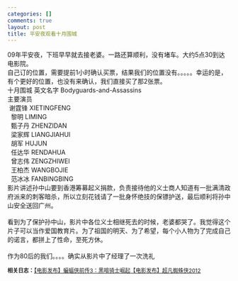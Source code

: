 ```yaml
--- 
categories: []
comments: true
layout: post
title: 平安夜观看十月围城
---
```

09年平安夜，下班早早就去接老婆。一路还算顺利，没有堵车。大约5点30到达电影院。<br>自己订的位置，需要提前1小时确认买票，结果我们的位置没有。。。。。幸运的是，有个更好的位置，也没有来确认，我们直接买了那2张票。<br>十月围城 英文名字 Bodyguards-and-Assassins <br>主要演员<br> 谢霆锋 XIETINGFENG<br>  黎明 LIMING<br>  甄子丹 ZHENZIDAN<br>  梁家辉 LIANGJIAHUI <br>  胡军 HUJUN<br>  任达华 RENDAHUA<br>  曾志伟 ZENGZHIWEI<br>  王柏杰 WANGBOJIE<br>  范冰冰 FANBINGBING<br>影片讲述孙中山要到香港筹募起义捐款，负责接待他的义士商人知道有一批满清政府派来的刺客暗杀，所以立刻花钱请了一批身怀绝技的保镖护送，最后顺利将孙中山安全送回广州。<br><br>看到为了保护孙中山，影片中各位义士相继死去的时候，老婆都哭了。我觉得这个片子可以当作爱国教育片。为了祖国的明天、为了希望，每个小人物为了完成自己的诺言，都拼上了性命，至死方休。<br><br>作为80后的我们。。。。确实从影片中了经理了一次洗礼<div id="related_log" style="font-size:12px">
<b>相关日志：</b><a href="http://xinlogs.com/bianfuxia-3-heianqishi">【电影发布】蝙蝠侠前传3：黑暗骑士崛起</a><a href="http://xinlogs.com/chaofanzhizhuxia">【电影发布】超凡蜘蛛侠2012</a>
</div>
